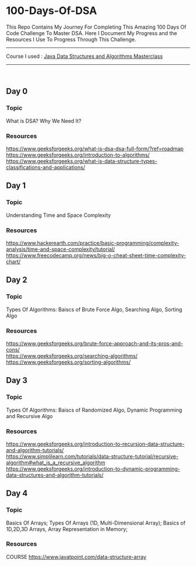# 100-Days-Of-DSA

This Repo Contains My Journey For Completing This Amazing 100 Days Of Code Challenge To Master DSA. Here I Document My Progress and the Resources I Use To Progress Through This Challenge.

---
Course I used : [Java Data Structures and Algorithms Masterclass](https://www.udemy.com/share/104mqq3@RRJcXY_x_pbHpbyuQP-EpL64UQb3tfBogb9Rc2bhHYx0NzPe8Ot53C4xXEaQqjRE/)

---
</br>

## Day 0
### Topic
What is DSA? Why We Need It?
### Resources

https://www.geeksforgeeks.org/what-is-dsa-dsa-full-form/?ref=roadmap </br>
https://www.geeksforgeeks.org/introduction-to-algorithms/ </br>
https://www.geeksforgeeks.org/what-is-data-structure-types-classifications-and-applications/ 


## Day 1
### Topic
Understanding Time and Space Complexity
### Resources

https://www.hackerearth.com/practice/basic-programming/complexity-analysis/time-and-space-complexity/tutorial/ </br>
https://www.freecodecamp.org/news/big-o-cheat-sheet-time-complexity-chart/

## Day 2
### Topic
Types Of Algorithms: Baiscs of Brute Force Algo, Searching Algo, Sorting Algo
### Resources
https://www.geeksforgeeks.org/brute-force-approach-and-its-pros-and-cons/ </br>
https://www.geeksforgeeks.org/searching-algorithms/ </br>
https://www.geeksforgeeks.org/sorting-algorithms/

## Day 3
### Topic
Types Of Algorithms: Baiscs of Randomized Algo, Dynamic Programming and Recursive Algo
### Resources
https://www.geeksforgeeks.org/introduction-to-recursion-data-structure-and-algorithm-tutorials/ </br>
https://www.simplilearn.com/tutorials/data-structure-tutorial/recursive-algorithm#what_is_a_recursive_algorithm </br>
https://www.geeksforgeeks.org/introduction-to-dynamic-programming-data-structures-and-algorithm-tutorials/

## Day 4
### Topic
Basics Of Arrays; Types Of Arrays (1D, Multi-Dimensional Array); Basics of 1D,2D,3D Arrays, Array Representation in Memory;
### Resources
COURSE
https://www.javatpoint.com/data-structure-array

